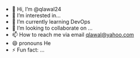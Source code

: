 - 👋 Hi, I’m @qlawal24
- 👀 I’m interested in...
- 🌱 I’m currently learning DevOps 
- 💞️ I’m looking to collaborate on ...
- 📫 How to reach me via email qlawal@yahoo.com
- 😄 pronouns He
- ⚡ Fun fact: ...

<!---
qlawal24/qlawal24 is a ✨ special ✨ repository because its `README.md` (this file) appears on your GitHub profile.
You can click the Preview link to take a look at your changes.
--->
